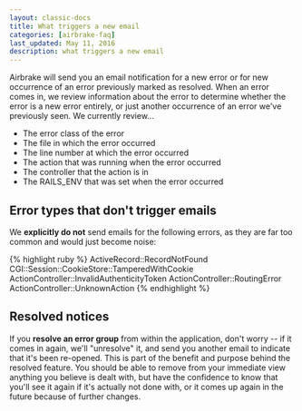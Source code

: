 ```yaml
---
layout: classic-docs
title: What triggers a new email
categories: [airbrake-faq]
last_updated: May 11, 2016
description: what triggers a new email
---
```


Airbrake will send you an email notification for a new error or for new
occurrence of an error previously marked as resolved.  When an error comes in,
we review information about the error to determine whether the error is a new
error entirely, or just another occurrence of an error we've previously seen.
We currently review...

- The error class of the error
- The file in which the error occurred
- The line number at which the error occurred
- The action that was running when the error occurred
- The controller that the action is in
- The RAILS_ENV that was set when the error occurred

## Error types that don't trigger emails

We **explicitly do not** send emails for the following errors, as they are
far too common and would just become noise:

{% highlight ruby %}
ActiveRecord::RecordNotFound
CGI::Session::CookieStore::TamperedWithCookie
ActionController::InvalidAuthenticityToken
ActionController::RoutingError
ActionController::UnknownAction
{% endhighlight %}

## Resolved notices

If you **resolve an error group** from within the application, don't worry -- if
it comes in again, we'll "unresolve" it, and send you another email to indicate
that it's been re-opened.  This is part of the benefit and purpose behind the
resolved feature.  You should be able to remove from your immediate view
anything you believe is dealt with, but have the confidence to know that you'll
see it again if it's actually not done with, or it comes up again in the future
because of further changes.
